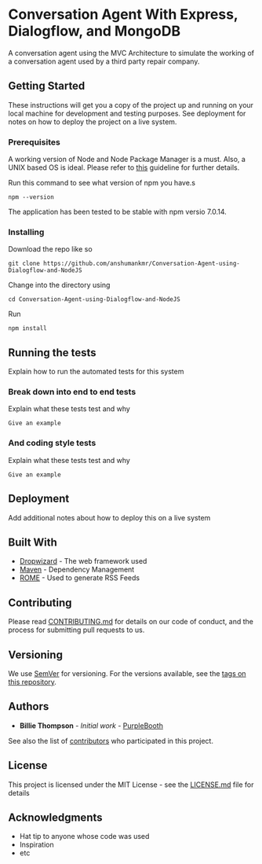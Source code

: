 # Conversation Agent With Express, Dialogflow, and MongoDB

A conversation agent using the MVC Architecture to simulate the working of a conversation agent used by a third party repair company.

## Getting Started

These instructions will get you a copy of the project up and running on your local machine for development and testing purposes. See deployment for notes on how to deploy the project on a live system.

### Prerequisites

A working version of Node and Node Package Manager is a must. 
Also, a UNIX based OS is ideal.
Please refer to [this](https://docs.npmjs.com/about-npm-versions) guideline for further details.

Run this command to see what version of npm you have.s
```
npm --version
```
The application has been tested to be stable with npm versio 7.0.14.

### Installing

Download the repo like so 
```
git clone https://github.com/anshumankmr/Conversation-Agent-using-Dialogflow-and-NodeJS
```

Change into the directory using 
```
cd Conversation-Agent-using-Dialogflow-and-NodeJS
```
Run 
```
npm install 
```

## Running the tests

Explain how to run the automated tests for this system

### Break down into end to end tests

Explain what these tests test and why

```
Give an example
```

### And coding style tests

Explain what these tests test and why

```
Give an example
```

## Deployment

Add additional notes about how to deploy this on a live system

## Built With

* [Dropwizard](http://www.dropwizard.io/1.0.2/docs/) - The web framework used
* [Maven](https://maven.apache.org/) - Dependency Management
* [ROME](https://rometools.github.io/rome/) - Used to generate RSS Feeds

## Contributing

Please read [CONTRIBUTING.md](https://gist.github.com/PurpleBooth/b24679402957c63ec426) for details on our code of conduct, and the process for submitting pull requests to us.

## Versioning

We use [SemVer](http://semver.org/) for versioning. For the versions available, see the [tags on this repository](https://github.com/your/project/tags). 

## Authors

* **Billie Thompson** - *Initial work* - [PurpleBooth](https://github.com/PurpleBooth)

See also the list of [contributors](https://github.com/your/project/contributors) who participated in this project.

## License

This project is licensed under the MIT License - see the [LICENSE.md](LICENSE.md) file for details

## Acknowledgments

* Hat tip to anyone whose code was used
* Inspiration
* etc
